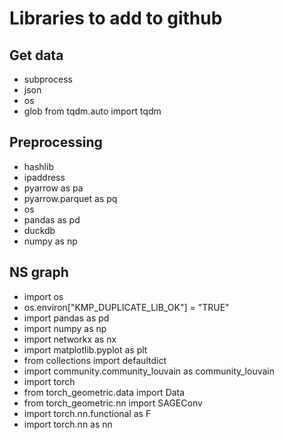 # Libraries to add to github

## Get data

* subprocess
* json
* os
* glob from tqdm.auto import tqdm

## Preprocessing

* hashlib
* ipaddress
* pyarrow as pa
* pyarrow.parquet as pq
* os
* pandas as pd
* duckdb
* numpy as np

## NS graph

* import os
* os.environ["KMP_DUPLICATE_LIB_OK"] = "TRUE"
* import pandas as pd
* import numpy as np
* import networkx as nx
* import matplotlib.pyplot as plt
* from collections import defaultdict
* import community.community_louvain as community_louvain   
* import torch
* from torch_geometric.data import Data
* from torch_geometric.nn import SAGEConv
* import torch.nn.functional as F
* import torch.nn as nn
